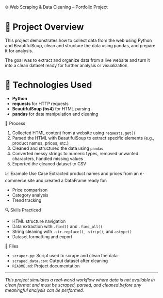 🌐 Web Scraping & Data Cleaning – Portfolio Project

# 📁 Project Overview
This project demonstrates how to collect data from the web using Python and BeautifulSoup, clean and structure the data using pandas, and prepare it for analysis.

The goal was to extract and organize data from a live website and turn it into a clean dataset ready for further analysis or visualization.

# 🧪 Technologies Used
- **Python**
- **requests** for HTTP requests
- **BeautifulSoup (bs4)** for HTML parsing
- **pandas** for data manipulation and cleaning

 📑 Process
1. Collected HTML content from a website using `requests.get()`
2. Parsed the HTML with BeautifulSoup to extract specific elements (e.g., product names, prices, etc.)
3. Cleaned and structured the data using `pandas`
4. Converted messy strings to numeric types, removed unwanted characters, handled missing values
5. Exported the cleaned dataset to CSV

 📈 Example Use Case
Extracted product names and prices from an e-commerce site and created a DataFrame ready for:
- Price comparison
- Category analysis
- Trend tracking

 🔍 Skills Practiced
- HTML structure navigation
- Data extraction with `.find()` and `.find_all()`
- String cleaning with `.str.replace()`, `.strip()`, and `astype()`
- Dataset formatting and export

 📂 Files
- `scraper.py`: Script used to scrape and clean the data
- `scraped_data.csv`: Output dataset after cleaning
- `README.md`: Project documentation

---

*This project simulates a real-world workflow where data is not available in clean format and must be scraped, parsed, and cleaned before any meaningful analysis can be performed.*
